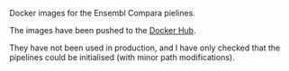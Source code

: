 Docker images for the Ensembl Compara pielines.

The images have been pushed to the [Docker Hub](https://hub.docker.com/u/muffato).

They have not been used in production, and I have only checked that the
pipelines could be initialised (with minor path modifications).
